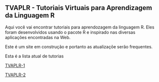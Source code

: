 ## TVAPLR - Tutoriais Virtuais para Aprendizagem da Linguagem R

Aqui você vai encontrar tutoriais para aprendozagem da linguagem R. Eles foram desenvolvidos usando o pacote R e inspirado nas diversas aplicações encontradas na Web.

Este é um site em construção e portanto as atualizaçõe serão frequentes.

Esta é a lista atual de tutorias

[TVAPLR-1](https://tvalr.shinyapps.io/tvalr_01/)

[TVAPLR-2](https://tvalr.shinyapps.io/tvalr_02/)


